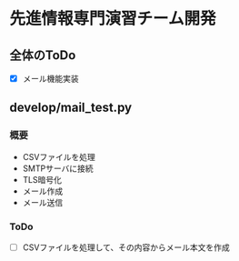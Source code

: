 # 先進情報専門演習チーム開発
## 全体のToDo
- [x] メール機能実装
## develop/mail_test.py
### 概要
- CSVファイルを処理
- SMTPサーバに接続
- TLS暗号化
- メール作成
- メール送信
### ToDo
- [ ] CSVファイルを処理して、その内容からメール本文を作成

